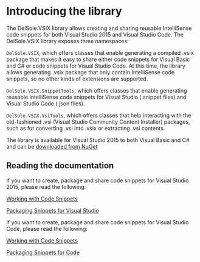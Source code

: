 
# Introducing the library

The DelSole.VSIX library allows creating and sharing reusable IntelliSense code snippets for both Visual Studio 2015 and Visual Studio Code. The DelSole.VSIX library exposes three namespaces:

`DelSole.VSIX`, which offers classes that enable generating a compiled .vsix package that makes it easy to share either code snippets for Visual Basic and C# or code snippets for Visual Studio Code. At this time, the library allows generating .vsix package that only contain IntelliSense code snippets, so no other kinds of extensions are supported. 

`DelSole.VSIX.SnippetTools`, which offers classes that enable generating reusable IntelliSense code snippets for Visual Studio (.snippet files) and Visual Studio Code (.json files).

`DelSole.VSIX.VsiTools`, which offers classes that help interacting with the old-fashioned .vsi (Visual Studio Community Content Installer) packages, such as for converting .vsi into .vsix or extracting .vsi contents.

The library is available for Visual Studio 2015 to both Visual Basic and C# and can be [downloaded from NuGet](https://www.nuget.org/packages/DelSole.VSIX)

## Reading the documentation
If you want to create, package and share code snippets for Visual Studio 2015, please read the following:

[Working with Code Snippets](https://github.com/AlessandroDelSole/delsolevsix/blob/master/docs/WorkingWithCodeSnippets.md)

[Packaging Snippets for Visual Studio](https://github.com/AlessandroDelSole/delsolevsix/blob/master/docs/PackagingSnippetsForVisualStudio.md)

If you want to create, package and share code snippets for Visual Studio Code, please read the following:

[Working with Code Snippets](https://github.com/AlessandroDelSole/delsolevsix/blob/master/docs/WorkingWithCodeSnippets.md)

[Packaging Snippets for Code](https://github.com/AlessandroDelSole/delsolevsix/blob/master/docs/PackagingSnippetsForCode.md)
